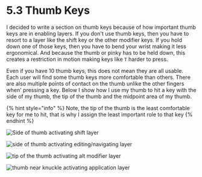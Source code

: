 # 5.3 Thumb Keys

I decided to write a section on thumb keys because of how important thumb keys are in enabling layers. If you don't use thumb keys, then you have to resort to a layer like the shift key or the other modifier keys. If you hold down one of those keys, then you have to bend your wrist making it less ergonomical. And because the thumb or pinky has to be held down, this creates a restriction in motion making keys like `T` harder to press.

Even if you have 10 thumb keys, this does not mean they are all usable. Each user will find some thumb keys more comfortable than others. There are also multiple points of contact on the thumb unlike the other fingers when' pressing a key. Below I show how I use my thumb to hit a key with the side of my thumb, the tip of the thumb and the midpoint area of my thumb.

{% hint style="info" %}
Note, the tip of the thumb is the least comfortable key for me to hit, that is why I assign the least important role to that key
{% endhint %}

![Side of thumb activating shift layer](<../.gitbook/assets/20220530\_130146 (1).jpg>)



![side of thumb activating editing/navigating layer](../.gitbook/assets/20220530\_130157.jpg)



![tip of the thumb activating alt modifier layer](../.gitbook/assets/20220530\_131258.jpg)

![thumb near knuckle activating application layer](../.gitbook/assets/20220530\_130142.jpg)
